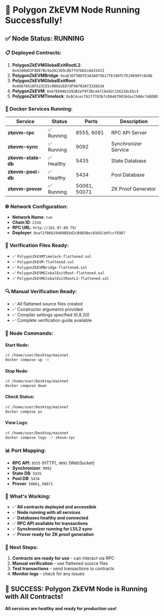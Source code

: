 # 🚀 Polygon ZkEVM Node Running Successfully!

## ✅ **Node Status: RUNNING**

### 📋 **Deployed Contracts:**
1. **PolygonZkEVMGlobalExitRootL2**: `0x43d0bD3F8DE7Bc9a2A23b9c8b7f47bD2cAd15413`
2. **PolygonZkEVMBridge**: `0xaE3Df5BDfE3A3A075b17fE190fCfE29699fc0288`
3. **PolygonZkEVMGlobalExitRoot**: `0xA9676618Fb23CE5c006b2E87dF98702Af3326b3A`
4. **PolygonZkEVM**: `0x67Eb0Ab3392B2ef973Bc4A719a92C156210cEbc5`
5. **PolygonZkEVMTimelock**: `0x0C4cecf61ff703b7cD84679016dacCb0Ac7d6D8D`

### 🐳 **Docker Services Running:**

| Service | Status | Ports | Description |
|---------|--------|-------|-------------|
| **zkevm-rpc** | ✅ Running | 8555, 9091 | RPC API Server |
| **zkevm-sync** | ✅ Running | 9092 | Synchronizer Service |
| **zkevm-state-db** | ✅ Healthy | 5435 | State Database |
| **zkevm-pool-db** | ✅ Healthy | 5434 | Pool Database |
| **zkevm-prover** | ✅ Running | 50061, 50071 | ZK Proof Generator |

### 🌐 **Network Configuration:**
- **Network Name**: `tan`
- **Chain ID**: `2334`
- **RPC URL**: `http://161.97.89.79/`
- **Deployer**: `0xaf2fB6b29468B5bd2cB9D3Bec0385Cd4fccfE9D7`

### 📁 **Verification Files Ready:**
- ✅ `PolygonZkEVMTimelock-flattened.sol`
- ✅ `PolygonZkEVM-flattened.sol`
- ✅ `PolygonZkEVMBridge-flattened.sol`
- ✅ `PolygonZkEVMGlobalExitRoot-flattened.sol`
- ✅ `PolygonZkEVMGlobalExitRootL2-flattened.sol`

### 🔍 **Manual Verification Ready:**
- ✅ All flattened source files created
- ✅ Constructor arguments provided
- ✅ Compiler settings specified (0.8.20)
- ✅ Complete verification guide available

### 🚀 **Node Commands:**

#### **Start Node:**
```bash
cd /home/user/Desktop/mainnet
docker compose up -d
```

#### **Stop Node:**
```bash
cd /home/user/Desktop/mainnet
docker compose down
```

#### **Check Status:**
```bash
cd /home/user/Desktop/mainnet
docker compose ps
```

#### **View Logs:**
```bash
cd /home/user/Desktop/mainnet
docker compose logs -f zkevm-rpc
```

### 📊 **Port Mapping:**
- **RPC API**: `8555` (HTTP), `9091` (WebSocket)
- **Synchronizer**: `9092`
- **State DB**: `5435`
- **Pool DB**: `5434`
- **Prover**: `50061`, `50071`

### 🎯 **What's Working:**
- ✅ **All contracts deployed and accessible**
- ✅ **Node running with all services**
- ✅ **Databases healthy and connected**
- ✅ **RPC API available for transactions**
- ✅ **Synchronizer running for L1/L2 sync**
- ✅ **Prover ready for ZK proof generation**

### 🔧 **Next Steps:**
1. **Contracts are ready for use** - can interact via RPC
2. **Manual verification** - use flattened source files
3. **Test transactions** - send transactions to contracts
4. **Monitor logs** - check for any issues

## 🎉 **SUCCESS: Polygon ZkEVM Node is Running with All Contracts!**

**All services are healthy and ready for production use!**
